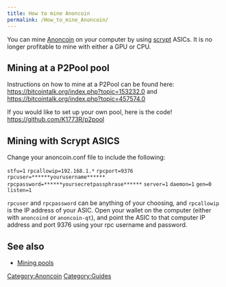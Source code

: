 ```yaml
---
title: How to mine Anoncoin
permalink: /How_to_mine_Anoncoin/
---
```


You can mine [Anoncoin](/Anoncoin "wikilink") on your computer by using [scrypt](/scrypt "wikilink") ASICs. It is no longer profitable to mine with either a GPU or CPU.

Mining at a P2Pool pool
-----------------------

Instructions on how to mine at a P2Pool can be found here: [<https://bitcointalk.org/index.php?topic=153232.0>](https://bitcointalk.org/index.php?topic=153232.0) and [<https://bitcointalk.org/index.php?topic=457574.0>](https://bitcointalk.org/index.php?topic=457574.0)

If you would like to set up your own pool, here is the code! [<https://github.com/K1773R/p2pool>](https://github.com/K1773R/p2pool)

Mining with Scrypt ASICS
------------------------

Change your anoncoin.conf file to include the following:

`stfu=1`
`rpcallowip=192.168.1.*`
`rpcport=9376`
`rpcuser=******yourusername******`
`rpcpassword=******yoursecretpassphrase******`
`server=1`
`daemon=1`
`gen=0`
`listen=1`

`rpcuser` and `rpcpassword` can be anything of your choosing, and `rpcallowip` is the IP address of your ASIC. Open your wallet on the computer (either with `anoncoind` or `anoncoin-qt`), and point the ASIC to that computer IP address and port 9376 using your rpc username and password.

See also
--------

-   [Mining pools](/Mining_pools "wikilink")

[Category:Anoncoin](/Category:Anoncoin "wikilink") [Category:Guides](/Category:Guides "wikilink")